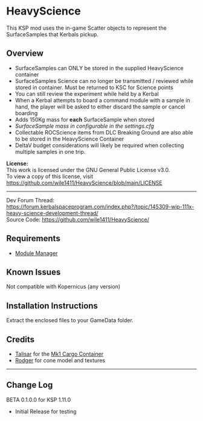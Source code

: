 ﻿# HeavyScience

This KSP mod uses the in-game Scatter objects to represent the SurfaceSamples that Kerbals pickup. 

## Overview 
- SurfaceSamples can ONLY be stored in the supplied HeavyScience container
- SurfaceSamples Science can no longer be transmitted / reviewed while stored in container. Must be returned to KSC for Science points
- You can still review the experiment while held by a Kerbal
- When a Kerbal attempts to board a command module with a sample in hand, the player will be asked to either discard the sample or cancel boarding
- Adds 150Kg mass for **each** SurfaceSample when stored 
- *SurfaceSample mass in configurable in the settings.cfg*
- Collectable ROCScience items from DLC Breaking Ground are also able to be stored in the HeavyScience Container
- DeltaV budget considerations will likely be required when collecting multiple samples in one trip.

**License:**  
This work is licensed under the GNU General Public License v3.0.  
To view a copy of this license, visit https://github.com/wile1411/HeavyScience/blob/main/LICENSE

-------------
Dev Forum Thread: https://forum.kerbalspaceprogram.com/index.php?/topic/145309-wip-111x-heavy-science-development-thread/  
Source Code: https://github.com/wile1411/HeavyScience/

## Requirements
- [Module Manager](https://forum.kerbalspaceprogram.com/index.php?/topic/50533-18x-110x-module-manager-414-july-7th-2020-locked-inside-edition/)

## Known Issues
Not compatible with Kopernicus (any version)

## Installation Instructions
Extract the enclosed files to your GameData folder.


## Credits
- [Talisar](https://forum.kerbalspaceprogram.com/index.php?/profile/62035-talisar/) for the [Mk1 Cargo Container](https://forum.kerbalspaceprogram.com/index.php?/topic/70203-cargo-transportation-solutions-wip/)
- [Rodger](https://forum.kerbalspaceprogram.com/index.php?/profile/153575-rodger/) for cone model and textures

-------------
## Change Log
BETA 0.1.0.0 for KSP 1.11.0
* Initial Release for testing
